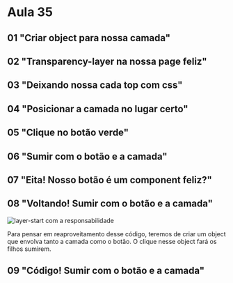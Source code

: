 # Aula 35

## 01 "Criar object para nossa camada"

## 02 "Transparency-layer na nossa page feliz"

## 03 "Deixando nossa cada top com css"

## 04 "Posicionar a camada no lugar certo"

## 05 "Clique no botão verde"

## 06 "Sumir com o botão e a camada"

## 07 "Eita! Nosso botão é um component feliz?"

## 08 "Voltando! Sumir com o botão e a camada"

![layer-start com a responsabilidade](mdimg/layer-start.png)

Para pensar em reaproveitamento desse código, teremos de criar um object que envolva tanto a camada como o botão. O clique nesse object fará os filhos sumirem.

## 09 "Código! Sumir com o botão e a camada"